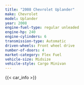 ```yaml
---
title: "2008 Chevrolet Uplander"
make: Chevrolet
model: Uplander
year: 2008
engine-fuel-type: regular unleaded
engine-hp: 240
engine-cylinders: 6
transmission-type: Automatic
driven-wheels: Front wheel drive
number-of-doors: 4
market-category: Flex Fuel
vehicle-size: Midsize
vehicle-style: Cargo Minivan
---
```


{{< car_info >}}
